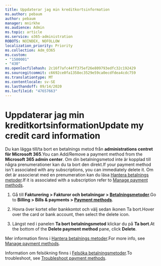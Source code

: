 ```yaml
---
title: Uppdaterar jag min kreditkortsinformation
ms.author: pebaum
author: pebaum
manager: mnirkhe
ms.audience: Admin
ms.topic: article
ms.service: o365-administration
ROBOTS: NOINDEX, NOFOLLOW
localization_priority: Priority
ms.collection: Adm_O365
ms.custom:
- "1500001"
- "430"
ms.openlocfilehash: 2c16f7afc44ff375ef26e809793edfc32c192429
ms.sourcegitcommit: c6692ce0fa1358ec3529e59ca0ecdfdea4cdc759
ms.translationtype: MT
ms.contentlocale: sv-SE
ms.lasthandoff: 09/14/2020
ms.locfileid: "47657663"
---
```

# <a name="update-my-credit-card-information"></a><span data-ttu-id="6bc52-102">Uppdaterar jag min kreditkortsinformation</span><span class="sxs-lookup"><span data-stu-id="6bc52-102">Update my credit card information</span></span>

<span data-ttu-id="6bc52-103">Du kan lägga till/ta bort en betalnings metod från **administrations centret för Microsoft 365**.</span><span class="sxs-lookup"><span data-stu-id="6bc52-103">You can Add/Remove a payment method from the **Microsoft 365 admin center**.</span></span> <span data-ttu-id="6bc52-104">Om din betalningsmetod inte är kopplad till några prenumerationer kan du ta bort den direkt.</span><span class="sxs-lookup"><span data-stu-id="6bc52-104">If your payment method isn't associated with any subscriptions, you can immediately delete it.</span></span> <span data-ttu-id="6bc52-105">Om det är associerat med en prenumeration kan du läsa [Hantera betalnings metoder](https://docs.microsoft.com/microsoft-365/commerce/billing-and-payments/manage-payment-methods).</span><span class="sxs-lookup"><span data-stu-id="6bc52-105">If it is associated with a subscription refer to [Manage payment methods](https://docs.microsoft.com/microsoft-365/commerce/billing-and-payments/manage-payment-methods).</span></span>

1. <span data-ttu-id="6bc52-106">Gå till **Fakturering > Fakturor och betalningar > [Betalningsmetoder](https://go.microsoft.com/fwlink/p/?linkid=2018806)**.</span><span class="sxs-lookup"><span data-stu-id="6bc52-106">Go to **Billing > Bills & payments > [Payment methods](https://go.microsoft.com/fwlink/p/?linkid=2018806)**.</span></span>

2. <span data-ttu-id="6bc52-107">Hovra över kortet eller bankkontot och välj sedan ikonen Ta bort.</span><span class="sxs-lookup"><span data-stu-id="6bc52-107">Hover over the card or bank account, then select the delete icon.</span></span>

3. <span data-ttu-id="6bc52-108">Längst ned i panelen **Ta bort betalningsmetod** klickar du på **Ta bort**.</span><span class="sxs-lookup"><span data-stu-id="6bc52-108">At the bottom of the **Delete payment method** pane, click **Delete**.</span></span>

<span data-ttu-id="6bc52-109">Mer information finns i [Hantera betalnings metoder](https://docs.microsoft.com/microsoft-365/commerce/billing-and-payments/manage-payment-methods).</span><span class="sxs-lookup"><span data-stu-id="6bc52-109">For more info, see [Manage payment methods](https://docs.microsoft.com/microsoft-365/commerce/billing-and-payments/manage-payment-methods).</span></span>

<span data-ttu-id="6bc52-110">Information om felsökning finns i [Felsöka betalningsmetoder](https://docs.microsoft.com/microsoft-365/commerce/billing-and-payments/manage-payment-methods#troubleshoot-payment-methods).</span><span class="sxs-lookup"><span data-stu-id="6bc52-110">To troubleshoot, see [Troubleshoot payment methods](https://docs.microsoft.com/microsoft-365/commerce/billing-and-payments/manage-payment-methods#troubleshoot-payment-methods).</span></span>
